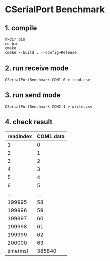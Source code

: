# CSerialPort Benchmark

## 1. compile

```
mkdir bin
cd bin
cmake ..
cmake --build . --config=Release
```

## 2. run receive mode

```
CSerialPortBenchmark COM1 0 > read.csv
```

## 3. run send mode

```
CSerialPortBenchmark COM2 1 > write.csv
```

## 4. check result

| readIndex | COM1  data |
| --------- | ---------- |
| 1         | 0          |
| 2         | 1          |
| 3         | 2          |
| 4         | 3          |
| 5         | 4          |
| 6         | 5          |
| ...       | ...        |
| 199995    | 58         |
| 199996    | 59         |
| 199997    | 60         |
| 199998    | 61         |
| 199999    | 62         |
| 200000    | 63         |
| time(ms)  | 385840     |